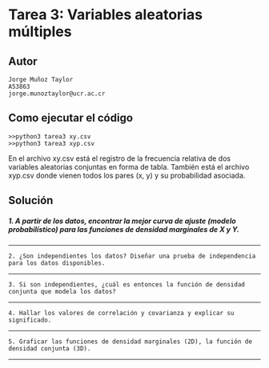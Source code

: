 # Tarea 3: Variables aleatorias múltiples

## Autor
```
Jorge Muñoz Taylor 
A53863
jorge.munoztaylor@ucr.ac.cr
```

## Como ejecutar el código
```
>>python3 tarea3 xy.csv
>>python3 tarea3 xyp.csv
```

En el archivo xy.csv está el registro de la frecuencia relativa de dos variables aleatorias conjuntas en forma de tabla. También está el archivo xyp.csv donde vienen todos los pares (x, y) y su probabilidad asociada.

## Solución


##### 1. A partir de los datos, encontrar la mejor curva de ajuste (modelo probabilístico) para las funciones de densidad marginales de X y Y.


---

```
2. ¿Son independientes los datos? Diseñar una prueba de independencia para los datos disponibles.
```

---

```
3. Si son independientes, ¿cuál es entonces la función de densidad conjunta que modela los datos?
```

---

```
4. Hallar los valores de correlación y covarianza y explicar su significado.
```

---

```
5. Graficar las funciones de densidad marginales (2D), la función de densidad conjunta (3D).
```

---